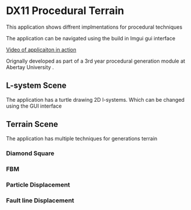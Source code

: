# DX11 Procedural Terrain


This application shows diffrent implmentations for procedural techniques 

The application can be navigated using the build in Imgui gui interface

[Video of applicaiton in action](https://www.youtube.com/watch?v=3u6Kqr1FlsM&t=1s)

Orignally developed as part of a 3rd year procedural generation module at Abertay University . 

## L-system Scene

The application has a turtle drawing 2D l-systems. Which can be changed using the GUI interface

## Terrain Scene

The application has multiple techniques for generations terrain

### Diamond Square 


### FBM


### Particle Displacement  

### Fault line Displacement


